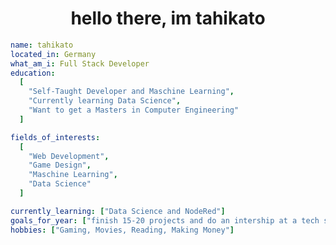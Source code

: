 <link rel="stylesheet" href="stylesheets/main.css">
<h1 align="center">hello there, im tahikato</h1>


```yaml
name: tahikato
located_in: Germany
what_am_i: Full Stack Developer
education:
  [
    "Self-Taught Developer and Maschine Learning",
    "Currently learning Data Science",
    "Want to get a Masters in Computer Engineering"
  ]

fields_of_interests:
  [
    "Web Development",
    "Game Design",
    "Maschine Learning",
    "Data Science"
  ]

currently_learning: ["Data Science and NodeRed"]
goals_for_year: ["finish 15-20 projects and do an intership at a tech startup"]
hobbies: ["Gaming, Movies, Reading, Making Money"]
```

<!---
tahikato/tahikato is a ✨ special ✨ repository because its `README.md` (this file) appears on your GitHub profile.
You can click the Preview link to take a look at your changes.
--->
